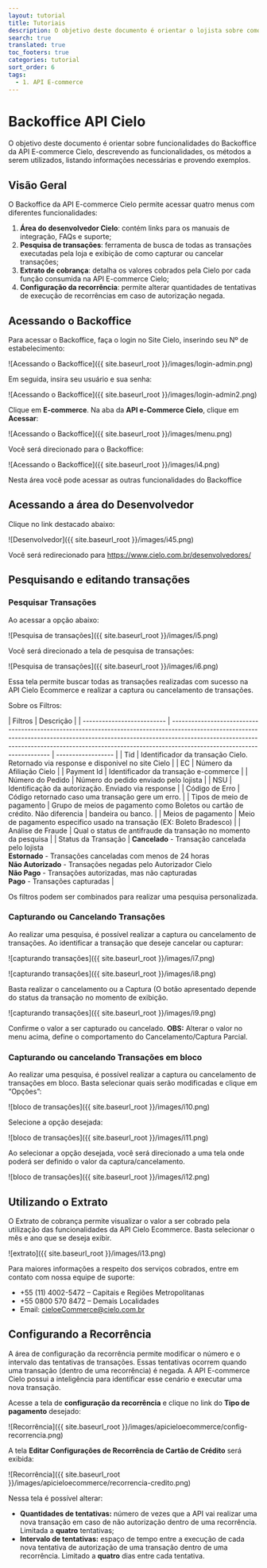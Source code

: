 ```yaml
---
layout: tutorial
title: Tutoriais
description: O objetivo deste documento é orientar o lojista sobre como acessar Backoffice da API Cielo Ecommerce. Descrevendo as funcionalidades, os métodos a serem utilizados, listando informações necessárias e provendo exemplos.
search: true
translated: true
toc_footers: true
categories: tutorial
sort_order: 6
tags:
  - 1. API E-commerce
---
```


# Backoffice API Cielo

O objetivo deste documento é orientar sobre funcionalidades do Backoffice da API E-commerce Cielo, descrevendo as funcionalidades, os métodos a serem utilizados, listando informações necessárias e provendo exemplos.

## Visão Geral

O Backoffice da API E-commerce Cielo permite acessar quatro menus com diferentes funcionalidades:

1. **Área do desenvolvedor Cielo**: contém links para os manuais de integração, FAQs e suporte;
2. **Pesquisa de transações**: ferramenta de busca de todas as transações executadas pela loja e exibição de como capturar ou cancelar transações;
3. **Extrato de cobrança**: detalha os valores cobrados pela Cielo por cada função consumida na API E-commerce Cielo;
4. **Configuração da recorrência**: permite alterar quantidades de tentativas de execução de recorrências em caso de autorização negada.

## Acessando o Backoffice

Para acessar o Backoffice, faça o login no Site Cielo, inserindo seu Nº de estabelecimento:

![Acessando o Backoffice]({{ site.baseurl_root }}/images/login-admin.png)

Em seguida, insira seu usuário e sua senha:

![Acessando o Backoffice]({{ site.baseurl_root }}/images/login-admin2.png)

Clique em **E-commerce**. Na aba da **API e-Commerce Cielo**, clique em **Acessar**:

![Acessando o Backoffice]({{ site.baseurl_root }}/images/menu.png)

Você será direcionado para o Backoffice:

![Acessando o Backoffice]({{ site.baseurl_root }}/images/i4.png)

Nesta área você pode acessar as outras funcionalidades do Backoffice

## Acessando a área do Desenvolvedor

Clique no link destacado abaixo:

![Desenvolvedor]({{ site.baseurl_root }}/images/i45.png)

Você será redirecionado para <https://www.cielo.com.br/desenvolvedores/>

## Pesquisando e editando transações

### Pesquisar Transações

Ao acessar a opção abaixo:

![Pesquisa de transações]({{ site.baseurl_root }}/images/i5.png)

Você será direcionado a tela de pesquisa de transações:

![Pesquisa de transações]({{ site.baseurl_root }}/images/i6.png)

Essa tela permite buscar todas as transações realizadas com sucesso na API Cielo Ecommerce e realizar a captura ou cancelamento de transações.

Sobre os Filtros:

| Filtros                    | Descrição                                                                                                                                                                                                                                                                          |
| -------------------------- | ---------------------------------------------------------------------------------------------------------------------------------------------------------------------------------------------------------------------------------------------------------------------------------- | ------------------ |
| Tid                        | Identificador da transação Cielo. Retornado via response e disponivel no site Cielo                                                                                                                                                                                                |
| EC                         | Número da Afiliação Cielo                                                                                                                                                                                                                                                          |
| Payment Id                 | Identificador da transação e-commerce                                                                                                                                                                                                                                              |
| Número do Pedido           | Número do pedido enviado pelo lojista                                                                                                                                                                                                                                              |
| NSU                        | Identificação da autorização. Enviado via response                                                                                                                                                                                                                                 |
| Código de Erro             | Código retornado caso uma transação gere um erro.                                                                                                                                                                                                                                  |
| Tipos de meio de pagamento | Grupo de meios de pagamento como Boletos ou cartão de crédito. Não diferencia                                                                                                                                                                                                      | bandeira ou banco. |
| Meios de pagamento         | Meio de pagamento especifico usado na transação (EX: Boleto Bradesco)                                                                                                                                                                                                              |
| Análise de Fraude          | Qual o status de antifraude da transação no momento da pesquisa                                                                                                                                                                                                                    |
| Status da Transação        | **Cancelado** - Transação cancelada pelo lojista<br>**Estornado** - Transações canceladas com menos de 24 horas<br>**Não Autorizado** - Transações negadas pelo Autorizador Cielo<br>**Não Pago** - Transações autorizadas, mas não capturadas<br>**Pago** - Transações capturadas |

Os filtros podem ser combinados para realizar uma pesquisa personalizada.

### Capturando ou Cancelando Transações

Ao realizar uma pesquisa, é possível realizar a captura ou cancelamento de transações. Ao identificar a transação que deseje cancelar ou capturar:

![capturando transações]({{ site.baseurl_root }}/images/i7.png)

![capturando transações]({{ site.baseurl_root }}/images/i8.png)

Basta realizar o cancelamento ou a Captura (O botão apresentado depende do status da transação no momento de exibição.

![capturando transações]({{ site.baseurl_root }}/images/i9.png)

Confirme o valor a ser capturado ou cancelado.
**OBS:** Alterar o valor no menu acima, define o comportamento do Cancelamento/Captura Parcial.

### Capturando ou cancelando Transações em bloco

Ao realizar uma pesquisa, é possível realizar a captura ou cancelamento de transações em bloco. Basta selecionar quais serão modificadas e clique em “Opções”:

![bloco de transações]({{ site.baseurl_root }}/images/i10.png)

Selecione a opção desejada:

![bloco de transações]({{ site.baseurl_root }}/images/i11.png)

Ao selecionar a opção desejada, você será direcionado a uma tela onde poderá ser definido o valor da captura/cancelamento.

![bloco de transações]({{ site.baseurl_root }}/images/i12.png)

## Utilizando o Extrato

O Extrato de cobrança permite visualizar o valor a ser cobrado pela utilização das funcionalidades da API Cielo Ecommerce. Basta selecionar o mês e ano que se deseja exibir.

![extrato]({{ site.baseurl_root }}/images/i13.png)

Para maiores informações a respeito dos serviços cobrados, entre em contato com nossa equipe de suporte:

- +55 (11) 4002-5472 – Capitais e Regiões Metropolitanas
- +55 0800 570 8472 – Demais Localidades
- Email: cieloeCommerce@cielo.com.br

## Configurando a Recorrência

A área de configuração da recorrência permite modificar o número e o intervalo das tentativas de transações. Essas tentativas ocorrem quando uma transação (dentro de uma recorrência) é negada. A API E-commerce Cielo possui a inteligência para identificar esse cenário e executar uma nova transação.

Acesse a tela de **configuração da recorrência** e clique no link do **Tipo de pagamento** desejado:

![Recorrência]({{ site.baseurl_root }}/images/apicieloecommerce/config-recorrencia.png)

A tela **Editar Configurações de Recorrência de Cartão de Crédito** será exibida:

![Recorrência]({{ site.baseurl_root }}/images/apicieloecommerce/recorrencia-credito.png)

Nessa tela é possível alterar:

* **Quantidades de tentativas:** número de vezes que a API vai realizar uma nova transação em caso de não autorização dentro de uma recorrência. Limitada a **quatro** tentativas;
* **Intervalo de tentativas:** espaço de tempo entre a execução de cada nova tentativa de autorização de uma transação dentro de uma recorrência. Limitado a **quatro** dias entre cada tentativa.
